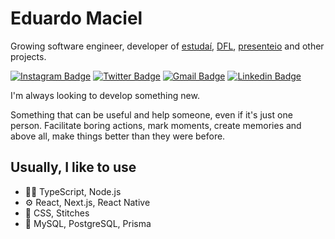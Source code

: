 # Eduardo Maciel

Growing software engineer, developer of [estudaí](https://github.com/theduardomaciel/estudai),  [DFL](https://github.com/theduardomaciel/dfl-mobile), [presenteio](https://github.com/theduardomaciel/presenteio) and other projects.

[![Instagram Badge](https://img.shields.io/badge/-@theduardomaciel-571493?style=flat-square&labelColor=40116a&logo=instagram&logoColor=white&link=https://instagram.com/dieegosf)](https://instagram.com/theduardomaciel) 
[![Twitter Badge](https://img.shields.io/badge/-@theduardomaciel-571493?style=flat-square&labelColor=40116a&logo=twitter&logoColor=white&link=https://twitter.com/dieegosf)](https://twitter.com/theduardomaciel) 
[![Gmail Badge](https://img.shields.io/badge/-eduardomacielbr@gmail.com-571493?style=flat-square&logo=Gmail&logoColor=white&link=mailto:diego.schell.f@gmail.com)](mailto:eduardomacielbr@gmail.com)
[![Linkedin Badge](https://img.shields.io/badge/-Eduardo%20Maciel-40116a?style=flat-square&logo=Linkedin&logoColor=white&link=https://www.linkedin.com/in/theduardomaciel/)](https://www.linkedin.com/in/theduardomaciel/) 


I'm always looking to develop something new. 

Something that can be useful and help someone, even if it's just one person. Facilitate boring actions, mark moments, create memories and above all, make things better than they were before.

## Usually, I like to use
- 👨‍💻 TypeScript, Node.js
- ⚙️ React, Next.js, React Native
- 🎨 CSS, Stitches
- 💾 MySQL, PostgreSQL, Prisma

<!-- ![personal astronaut animation](assets/animation_640.gif) -->